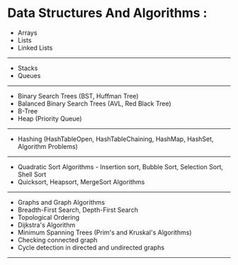 # Data Structures And Algorithms : 
+ Arrays
+ Lists
+ Linked Lists
***
+ Stacks
+ Queues
***
+ Binary Search Trees (BST, Huffman Tree)
+ Balanced Binary Search Trees (AVL, Red Black Tree)
+ B-Tree
+ Heap (Priority Queue)
***
+ Hashing (HashTableOpen, HashTableChaining, HashMap, HashSet, Algorithm Problems)
***
+ Quadratic Sort Algorithms - Insertion sort, Bubble Sort, Selection Sort, Shell Sort
+ Quicksort, Heapsort, MergeSort Algorithms
***
+ Graphs and Graph Algorithms
+ Breadth-First Search, Depth-First Search
+ Topological Ordering
+ Dijkstra's Algorithm
+ Minimum Spanning Trees (Prim's and Kruskal's Algorithms)
+ Checking connected graph
+ Cycle detection in directed and undirected graphs
***
